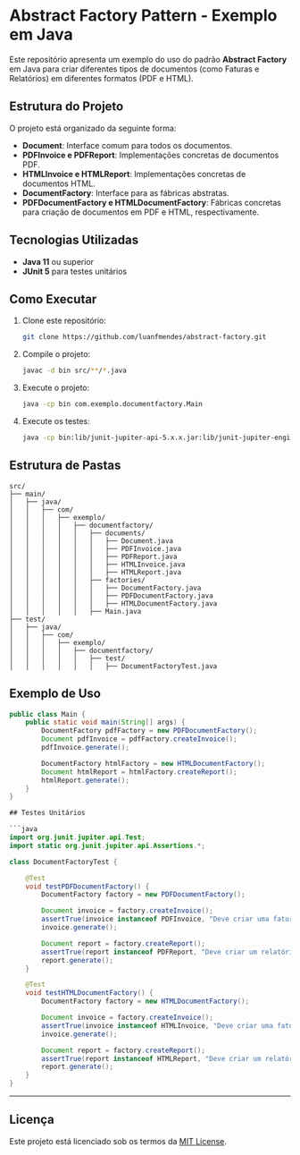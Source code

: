 # Abstract Factory Pattern - Exemplo em Java

Este repositório apresenta um exemplo do uso do padrão **Abstract Factory** em Java para criar diferentes tipos de documentos (como Faturas e Relatórios) em diferentes formatos (PDF e HTML).

## Estrutura do Projeto

O projeto está organizado da seguinte forma:

- **Document**: Interface comum para todos os documentos.
- **PDFInvoice e PDFReport**: Implementações concretas de documentos PDF.
- **HTMLInvoice e HTMLReport**: Implementações concretas de documentos HTML.
- **DocumentFactory**: Interface para as fábricas abstratas.
- **PDFDocumentFactory e HTMLDocumentFactory**: Fábricas concretas para criação de documentos em PDF e HTML, respectivamente.

## Tecnologias Utilizadas

- **Java 11** ou superior
- **JUnit 5** para testes unitários

## Como Executar

1. Clone este repositório:
   ```bash
   git clone https://github.com/luanfmendes/abstract-factory.git
   ```
2. Compile o projeto:
   ```bash
   javac -d bin src/**/*.java
   ```
3. Execute o projeto:
   ```bash
   java -cp bin com.exemplo.documentfactory.Main
   ```
4. Execute os testes:
   ```bash
   java -cp bin:lib/junit-jupiter-api-5.x.x.jar:lib/junit-jupiter-engine-5.x.x.jar org.junit.platform.console.ConsoleLauncher --select-class com.exemplo.documentfactory.test.DocumentFactoryTest
   ```

## Estrutura de Pastas

```
src/
├── main/
│   ├── java/
│   │   ├── com/
│   │   │   ├── exemplo/
│   │   │   │   ├── documentfactory/
│   │   │   │   │   ├── documents/
│   │   │   │   │   │   ├── Document.java
│   │   │   │   │   │   ├── PDFInvoice.java
│   │   │   │   │   │   ├── PDFReport.java
│   │   │   │   │   │   ├── HTMLInvoice.java
│   │   │   │   │   │   ├── HTMLReport.java
│   │   │   │   │   ├── factories/
│   │   │   │   │   │   ├── DocumentFactory.java
│   │   │   │   │   │   ├── PDFDocumentFactory.java
│   │   │   │   │   │   ├── HTMLDocumentFactory.java
│   │   │   │   │   ├── Main.java
├── test/
│   ├── java/
│   │   ├── com/
│   │   │   ├── exemplo/
│   │   │   │   ├── documentfactory/
│   │   │   │   │   ├── test/
│   │   │   │   │   │   ├── DocumentFactoryTest.java
```
## Exemplo de Uso

```java
public class Main {
    public static void main(String[] args) {
        DocumentFactory pdfFactory = new PDFDocumentFactory();
        Document pdfInvoice = pdfFactory.createInvoice();
        pdfInvoice.generate();

        DocumentFactory htmlFactory = new HTMLDocumentFactory();
        Document htmlReport = htmlFactory.createReport();
        htmlReport.generate();
    }
}

## Testes Unitários

```java
import org.junit.jupiter.api.Test;
import static org.junit.jupiter.api.Assertions.*;

class DocumentFactoryTest {

    @Test
    void testPDFDocumentFactory() {
        DocumentFactory factory = new PDFDocumentFactory();

        Document invoice = factory.createInvoice();
        assertTrue(invoice instanceof PDFInvoice, "Deve criar uma fatura em PDF");
        invoice.generate();

        Document report = factory.createReport();
        assertTrue(report instanceof PDFReport, "Deve criar um relatório em PDF");
        report.generate();
    }

    @Test
    void testHTMLDocumentFactory() {
        DocumentFactory factory = new HTMLDocumentFactory();

        Document invoice = factory.createInvoice();
        assertTrue(invoice instanceof HTMLInvoice, "Deve criar uma fatura em HTML");
        invoice.generate();

        Document report = factory.createReport();
        assertTrue(report instanceof HTMLReport, "Deve criar um relatório em HTML");
        report.generate();
    }
}
```

---

## Licença

Este projeto está licenciado sob os termos da [MIT License](LICENSE).
